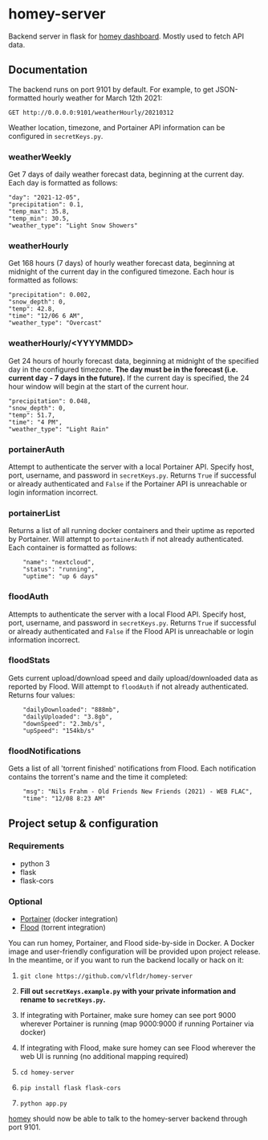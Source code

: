 # homey-server

Backend server in flask for [homey dashboard](https://github.com/vlfldr/homey). Mostly used to fetch API data.

## Documentation
The backend runs on port 9101 by default. For example, to get JSON-formatted hourly weather for March 12th 2021:
    
    GET http://0.0.0.0:9101/weatherHourly/20210312

Weather location, timezone, and Portainer API information can be configured in `secretKeys.py`.

### weatherWeekly
Get 7 days of daily weather forecast data, beginning at the current day. Each day is formatted as follows:

    "day": "2021-12-05",
    "precipitation": 0.1,
    "temp_max": 35.8,
    "temp_min": 30.5,
    "weather_type": "Light Snow Showers"

### weatherHourly
Get 168 hours (7 days) of hourly weather forecast data, beginning at midnight of the current day in the configured timezone. Each hour is formatted as follows:

    "precipitation": 0.002,
    "snow_depth": 0,
    "temp": 42.8,
    "time": "12/06 6 AM",
    "weather_type": "Overcast"

### weatherHourly/\<YYYYMMDD\>
Get 24 hours of hourly forecast data, beginning at midnight of the specified day in the configured timezone. **The day must be in the forecast (i.e. current day - 7 days in the future).** If the current day is specified, the 24 hour window will begin at the start of the current hour.

    "precipitation": 0.048,
    "snow_depth": 0,
    "temp": 51.7,
    "time": "4 PM",
    "weather_type": "Light Rain"

### portainerAuth
Attempt to authenticate the server with a local Portainer API. Specify host, port, username, and password in `secretKeys.py`. Returns `True` if successful or already authenticated and `False` if the Portainer API is unreachable or login information incorrect.

### portainerList
Returns a list of all running docker containers and their uptime as reported by Portainer. Will attempt to `portainerAuth` if not already authenticated. Each container is formatted as follows:

        "name": "nextcloud",
        "status": "running",
        "uptime": "up 6 days"

### floodAuth
Attempts to authenticate the server with a local Flood API. Specify host, port, username, and password in `secretKeys.py`. Returns `True` if successful or already authenticated and `False` if the Flood API is unreachable or login information incorrect.

### floodStats
Gets current upload/download speed and daily upload/downloaded data as reported by Flood. Will attempt to `floodAuth` if not already authenticated. Returns four values:

        "dailyDownloaded": "888mb",
        "dailyUploaded": "3.8gb",
        "downSpeed": "2.3mb/s",
        "upSpeed": "154kb/s"

### floodNotifications
Gets a list of all 'torrent finished' notifications from Flood. Each notification contains the torrent's name and the time it completed:

        "msg": "Nils Frahm - Old Friends New Friends (2021) - WEB FLAC",
        "time": "12/08 8:23 AM"

## Project setup & configuration

### Requirements
* python 3
* flask
* flask-cors

### Optional
* [Portainer](https://github.com/portainer/portainer) (docker integration)
* [Flood](https://github.com/jesec/flood/) (torrent integration)

You can run homey, Portainer, and Flood side-by-side in Docker. A Docker image and user-friendly configuration will be provided upon project release. In the meantime, or if you want to run the backend locally or hack on it:

1. `git clone https://github.com/vlfldr/homey-server`

2. **Fill out `secretKeys.example.py` with your private information and rename to `secretKeys.py`.**

3. If integrating with Portainer, make sure homey can see port 9000 wherever Portainer is running (map 9000:9000 if running Portainer via docker)

4. If integrating with Flood, make sure homey can see Flood wherever the web UI is running (no additional mapping required)

5. `cd homey-server`

6. `pip install flask flask-cors`

7. `python app.py`

[homey](https://github.com/vlfldr/homey) should now be able to talk to the homey-server backend through port 9101.